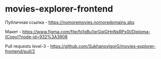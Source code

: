 # movies-explorer-frontend

Публичная ссылка - https://nomoremovies.nomoredomains.sbs

Макет - https://www.figma.com/file/fo1gBu1qrGqiGHnNsRPx0I/Diploma-(Copy)?node-id=932%3A3908

Pull requests level-3 - https://github.com/SukhanovIgorG/movies-explorer-frontend/pull/2
